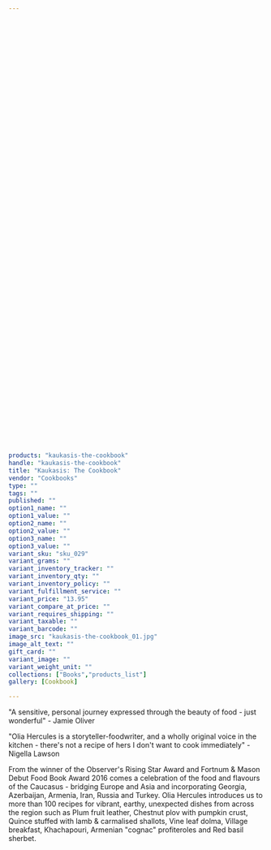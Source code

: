 ```yaml
---
 

 

 

 

 

 

 

 

 

 

 

 

 

 

 

 

 

 

 

 

 

 

 

 

 

 

 

 

 

 

products: "kaukasis-the-cookbook"
handle: "kaukasis-the-cookbook"
title: "Kaukasis: The Cookbook"
vendor: "Cookbooks"
type: ""
tags: ""
published: ""
option1_name: ""
option1_value: ""
option2_name: ""
option2_value: ""
option3_name: ""
option3_value: ""
variant_sku: "sku_029"
variant_grams: ""
variant_inventory_tracker: ""
variant_inventory_qty: ""
variant_inventory_policy: ""
variant_fulfillment_service: ""
variant_price: "13.95"
variant_compare_at_price: ""
variant_requires_shipping: ""
variant_taxable: ""
variant_barcode: ""
image_src: "kaukasis-the-cookbook_01.jpg"
image_alt_text: ""
gift_card: ""
variant_image: ""
variant_weight_unit: ""
collections: ["Books","products_list"]
gallery: [Cookbook]

---
```



"A sensitive, personal journey expressed through the beauty of food - just wonderful" - Jamie Oliver

"Olia Hercules is a storyteller-foodwriter, and a wholly original voice in the kitchen - there's not a recipe of hers I don't want to cook immediately" - Nigella Lawson

From the winner of the Observer's Rising Star Award and Fortnum & Mason Debut Food Book Award 2016 comes a celebration of the food and flavours of the Caucasus - bridging Europe and Asia and incorporating Georgia, Azerbaijan, Armenia, Iran, Russia and Turkey. Olia Hercules introduces us to more than 100 recipes for vibrant, earthy, unexpected dishes from across the region such as Plum fruit leather, Chestnut plov with pumpkin crust, Quince stuffed with lamb & carmalised shallots, Vine leaf dolma, Village breakfast, Khachapouri, Armenian "cognac" profiteroles and Red basil sherbet.

 

 

 

 

 

 

 

 

 

 

 

 

 

 

 

 

 

 

